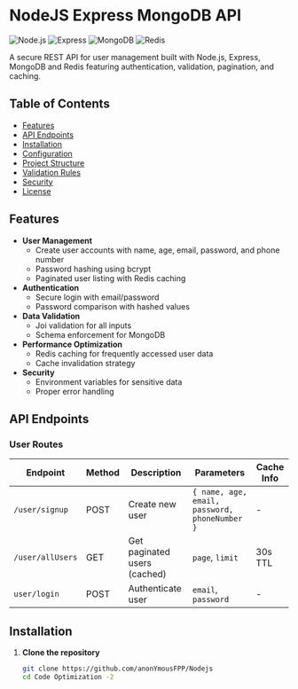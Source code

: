 # NodeJS Express MongoDB API

![Node.js](https://img.shields.io/badge/Node.js-18%2B-green)
![Express](https://img.shields.io/badge/Express-4.x-blue)
![MongoDB](https://img.shields.io/badge/MongoDB-7%2B-brightgreen)
![Redis](https://img.shields.io/badge/Redis-Caching-red)

A secure REST API for user management built with Node.js, Express, MongoDB and Redis featuring authentication, validation, pagination, and caching.

## Table of Contents
- [Features](#features)
- [API Endpoints](#api-endpoints)
- [Installation](#installation)
- [Configuration](#configuration)
- [Project Structure](#project-structure)
- [Validation Rules](#validation-rules)
- [Security](#security)
- [License](#license)

## Features

- **User Management**
  - Create user accounts with name, age, email, password, and phone number
  - Password hashing using bcrypt
  - Paginated user listing with Redis caching
- **Authentication**
  - Secure login with email/password
  - Password comparison with hashed values
- **Data Validation**
  - Joi validation for all inputs
  - Schema enforcement for MongoDB
- **Performance Optimization**
  - Redis caching for frequently accessed user data
  - Cache invalidation strategy
- **Security**
  - Environment variables for sensitive data
  - Proper error handling

## API Endpoints

### User Routes
|     Endpoint    | Method | Description | Parameters | Cache Info |
|-----------------|--------|-------------|------------|------------|
| `/user/signup`  | POST   | Create new user | `{ name, age, email, password, phoneNumber }` | - |
| `/user/allUsers`| GET    | Get paginated users (cached) | `page`, `limit` | 30s TTL |
| `user/login`    | POST   | Authenticate user | `email`, `password` | - |

## Installation

1. **Clone the repository**
   ```bash
   git clone https://github.com/anonYmousFPP/Nodejs
   cd Code Optimization -2
